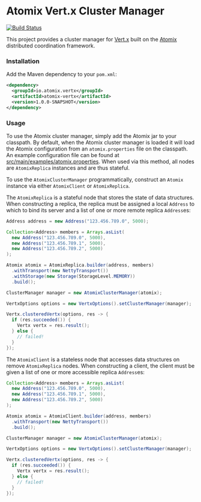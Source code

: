 # Atomix Vert.x Cluster Manager

[![Build Status](https://travis-ci.org/atomix/atomix-vertx.svg)](https://travis-ci.org/atomix/atomix-vertx)

This project provides a cluster manager for [Vert.x](http://vertx.io) built on the [Atomix](http://atomix.io) distributed coordination framework.

### Installation

Add the Maven dependency to your `pom.xml`:

```xml
<dependency>
  <groupId>io.atomix.vertx</groupId>
  <artifactId>atomix-vertx</artifactId>
  <version>1.0.0-SNAPSHOT</version>
</dependency>
```

### Usage

To use the Atomix cluster manager, simply add the Atomix jar to your classpath. By default, when the Atomix
cluster manager is loaded it will load the Atomix configuration from an `atomix.properties` file on the
classpath. An example configuration file can be found at
[src/main/examples/atomix.properties](http://github.com/atomix/atomix-vertx/tree/master/src/main/examples/atomix.properties).
When used via this method, all nodes are `AtomixReplica` instances and are thus stateful.

To use the `AtomixClusterManager` programmatically, construct an `Atomix` instance via either `AtomixClient` or `AtomixReplica`.

The `AtomixReplica` is a stateful node that stores the state of data structures. When constructing a replica,
the replica must be assigned a local `Address` to which to bind its server and a list of one or more
remote replica `Address`es:

```java
Address address = new Address("123.456.789.0", 5000);

Collection<Address> members = Arrays.asList(
  new Address("123.456.789.0", 5000),
  new Address("123.456.789.1", 5000),
  new Address("123.456.789.2", 5000)
);

Atomix atomix = AtomixReplica.builder(address, members)
  .withTransport(new NettyTransport())
  .withStorage(new Storage(StorageLevel.MEMORY))
  .build();

ClusterManager manager = new AtomixClusterManager(atomix);

VertxOptions options = new VertxOptions().setClusterManager(manager);

Vertx.clusteredVertx(options, res -> {
  if (res.succeeded()) {
    Vertx vertx = res.result();
  } else {
    // failed!
  }
});
```

The `AtomixClient` is a stateless node that accesses data structures on remove `AtomixReplica` nodes.
When constructing a client, the client must be given a list of one or more accessible replica `Address`es:

```java
Collection<Address> members = Arrays.asList(
  new Address("123.456.789.0", 5000),
  new Address("123.456.789.1", 5000),
  new Address("123.456.789.2", 5000)
);

Atomix atomix = AtomixClient.builder(address, members)
  .withTransport(new NettyTransport())
  .build();

ClusterManager manager = new AtomixClusterManager(atomix);

VertxOptions options = new VertxOptions().setClusterManager(manager);

Vertx.clusteredVertx(options, res -> {
  if (res.succeeded()) {
    Vertx vertx = res.result();
  } else {
    // failed!
  }
});
```
